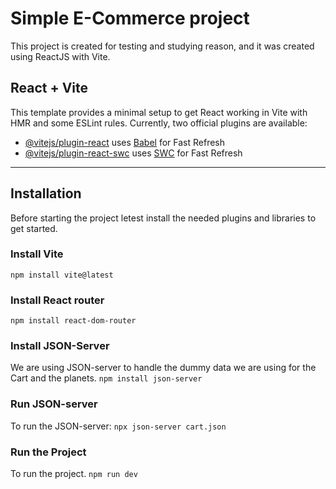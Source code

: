 # Simple E-Commerce project
This project is created for testing and studying reason, and it was created using ReactJS with Vite.

## React + Vite
This template provides a minimal setup to get React working in Vite with HMR and some ESLint rules.
Currently, two official plugins are available:

- [@vitejs/plugin-react](https://github.com/vitejs/vite-plugin-react/blob/main/packages/plugin-react/README.md) uses [Babel](https://babeljs.io/) for Fast Refresh
- [@vitejs/plugin-react-swc](https://github.com/vitejs/vite-plugin-react-swc) uses [SWC](https://swc.rs/) for Fast Refresh

---

## Installation
Before starting the project letest install the needed plugins and libraries to get started.

### Install Vite
`npm install vite@latest`

### Install React router
`npm install react-dom-router`

### Install JSON-Server
We are using JSON-server to handle the dummy data we are using for the Cart and the planets.
`npm install json-server`

### Run JSON-server
To run the JSON-server:
`npx json-server cart.json`

### Run the Project
To run the project.
`npm run dev`